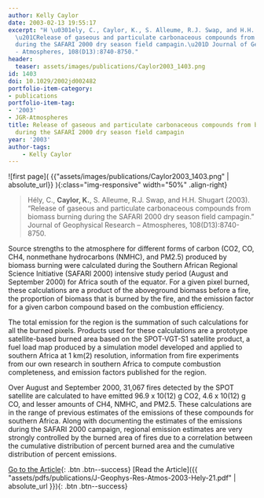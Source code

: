 ```yaml
---
author: Kelly Caylor
date: 2003-02-13 19:55:17
excerpt: "H \u0301ely, C., Caylor, K., S. Alleume, R.J. Swap, and H.H. Shugart (2003).
  \u201CRelease of gaseous and particulate carbonaceous compounds from biomass burning
  during the SAFARI 2000 dry season field campagin.\u201D Journal of Geophysical Research
  - Atmospheres, 108(D13):8740-8750."
header:
  teaser: assets/images/publications/Caylor2003_1403.png
id: 1403
doi: 10.1029/2002jd002482
portfolio-item-category:
- publications
portfolio-item-tag:
- '2003'
- JGR-Atmospheres
title: Release of gaseous and particulate carbonaceous compounds from biomass burning
  during the SAFARI 2000 dry season field campagin
year: '2003'
author-tags:
    - Kelly Caylor
---
```


![first page]( {{"assets/images/publications/Caylor2003_1403.png" | absolute_url}} ){:class="img-responsive" width="50%" .align-right}

> Hély, C., **Caylor, K.**, S. Alleume, R.J. Swap, and H.H. Shugart (2003). “Release of gaseous and particulate carbonaceous compounds from biomass burning during the SAFARI 2000 dry season field campagin.” Journal of Geophysical Research – Atmospheres, 108(D13):8740-8750.


Source strengths to the atmosphere for different forms of carbon (CO2, CO, CH4, nonmethane hydrocarbons (NMHC), and PM2.5) produced by biomass burning were calculated during the Southern African Regional Science Initiative (SAFARI 2000) intensive study period (August and September 2000) for Africa south of the equator. For a given pixel burned, these calculations are a product of the aboveground biomass before a fire, the proportion of biomass that is burned by the fire, and the emission factor for a given carbon compound based on the combustion efficiency.

The total emission for the region is the summation of such calculations for all the burned pixels. Products used for these calculations are a prototype satellite-based burned area based on the SPOT-VGT-S1 satellite product, a fuel load map produced by a simulation model developed and applied to southern Africa at 1 km(2) resolution, information from fire experiments from our own research in southern Africa to compute combustion completeness, and emission factors published for the region.

Over August and September 2000, 31,067 fires detected by the SPOT satellite are calculated to have emitted 96.9 x 10(12) g CO2, 4.6 x 10(12) g CO, and lesser amounts of CH4, NMHC, and PM2.5. These calculations are in the range of previous estimates of the emissions of these compounds for southern Africa. Along with documenting the estimates of the emissions during the SAFARI 2000 campaign, regional emission estimates are very strongly controlled by the burned area of fires due to a correlation between the cumulative distribution of percent burned area and the cumulative distribution of percent emissions.


[Go to the Article](http://dx.doi.org/10.1029/2002JD002482){: .btn .btn--success}
[Read the Article]({{ "assets/pdfs/publications/J-Geophys-Res-Atmos-2003-Hely-21.pdf" | absolute_url }}){: .btn .btn--success}